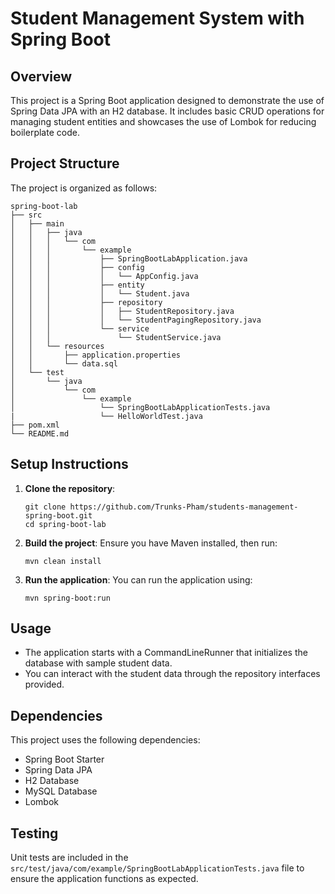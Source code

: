 # Student Management System with Spring Boot

## Overview
This project is a Spring Boot application designed to demonstrate the use of Spring Data JPA with an H2 database. It includes basic CRUD operations for managing student entities and showcases the use of Lombok for reducing boilerplate code.

## Project Structure
The project is organized as follows:

```
spring-boot-lab
├── src
│   ├── main
│   │   ├── java
│   │   │   └── com
│   │   │       └── example
│   │   │           ├── SpringBootLabApplication.java
│   │   │           ├── config
│   │   │           │   └── AppConfig.java
│   │   │           ├── entity
│   │   │           │   └── Student.java
│   │   │           ├── repository
│   │   │           │   ├── StudentRepository.java
│   │   │           │   └── StudentPagingRepository.java
│   │   │           └── service
│   │   │               └── StudentService.java
│   │   └── resources
│   │       ├── application.properties
│   │       └── data.sql
│   └── test
│       └── java
│           └── com
│               └── example
│                   └── SpringBootLabApplicationTests.java
|                   └── HelloWorldTest.java
├── pom.xml
└── README.md
```

## Setup Instructions
1. **Clone the repository**:
   ```
   git clone https://github.com/Trunks-Pham/students-management-spring-boot.git
   cd spring-boot-lab
   ```

2. **Build the project**:
   Ensure you have Maven installed, then run:
   ```
   mvn clean install
   ```

3. **Run the application**:
   You can run the application using:
   ```
   mvn spring-boot:run
   ```

## Usage
- The application starts with a CommandLineRunner that initializes the database with sample student data.
- You can interact with the student data through the repository interfaces provided.

## Dependencies
This project uses the following dependencies:
- Spring Boot Starter
- Spring Data JPA
- H2 Database
- MySQL Database  
- Lombok

## Testing
Unit tests are included in the `src/test/java/com/example/SpringBootLabApplicationTests.java` file to ensure the application functions as expected.